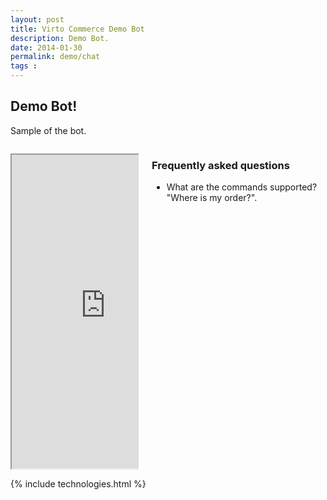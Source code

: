 ```yaml
---
layout: post
title: Virto Commerce Demo Bot
description: Demo Bot.
date: 2014-01-30
permalink: demo/chat
tags : 
---
```


<article role="main" class="main">
	<div class="roadmap __responsive">
		<h1 class="head-title">Demo Bot!</h1>
		<p class="text">Sample of the bot.</p>
		<div class="columns">
			<div class="column">
				<div class="block">
					<p class="text">
					<iframe src="https://webchat.botframework.com/embed/VirtoCommerceDemo?s=K_0yaq2V1Qw.cwA.JD4.E30G1bP6RNubVB8e3KGkbraz9h8XKAi4wv0Wd8F1QQY" style="height: 502px; max-height: 502px;"></iframe>
					</p>
				</div>
			</div>
			<div class="column">
				<div class="block">
					<h3>Frequently asked questions</h3>
					<ul class="list">
						<li>
							<span class="title">What are the commands supported?</span>
							<span class="descr">"Where is my order?".</span>
						</li>
					</ul>
				</div>
			</div>
		</div> 
	</div>
	{% include technologies.html %}
</article>
